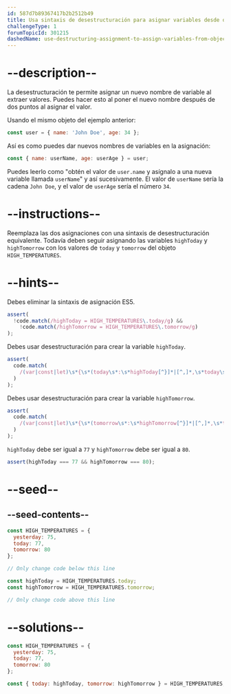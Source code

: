 ```yaml
---
id: 587d7b89367417b2b2512b49
title: Usa sintaxis de desestructuración para asignar variables desde objetos
challengeType: 1
forumTopicId: 301215
dashedName: use-destructuring-assignment-to-assign-variables-from-objects
---
```


# --description--

La desestructuración te permite asignar un nuevo nombre de variable al extraer valores. Puedes hacer esto al poner el nuevo nombre después de dos puntos al asignar el valor.

Usando el mismo objeto del ejemplo anterior:

```js
const user = { name: 'John Doe', age: 34 };
```

Así es como puedes dar nuevos nombres de variables en la asignación:

```js
const { name: userName, age: userAge } = user;
```

Puedes leerlo como "obtén el valor de `user.name` y asígnalo a una nueva variable llamada `userName`" y así sucesivamente. El valor de `userName` sería la cadena `John Doe`, y el valor de `userAge` sería el número `34`.

# --instructions--

Reemplaza las dos asignaciones con una sintaxis de desestructuración equivalente. Todavía deben seguir asignando las variables `highToday` y `highTomorrow` con los valores de `today` y `tomorrow` del objeto `HIGH_TEMPERATURES`.

# --hints--

Debes eliminar la sintaxis de asignación ES5.

```js
assert(
  !code.match(/highToday = HIGH_TEMPERATURES\.today/g) &&
    !code.match(/highTomorrow = HIGH_TEMPERATURES\.tomorrow/g)
);
```

Debes usar desestructuración para crear la variable `highToday`.

```js
assert(
  code.match(
    /(var|const|let)\s*{\s*(today\s*:\s*highToday[^}]*|[^,]*,\s*today\s*:\s*highToday\s*)}\s*=\s*HIGH_TEMPERATURES(;|\s+|\/\/)/g
  )
);
```

Debes usar desestructuración para crear la variable `highTomorrow`.

```js
assert(
  code.match(
    /(var|const|let)\s*{\s*(tomorrow\s*:\s*highTomorrow[^}]*|[^,]*,\s*tomorrow\s*:\s*highTomorrow\s*)}\s*=\s*HIGH_TEMPERATURES(;|\s+|\/\/)/g
  )
);
```

`highToday` debe ser igual a `77` y `highTomorrow` debe ser igual a `80`.

```js
assert(highToday === 77 && highTomorrow === 80);
```

# --seed--

## --seed-contents--

```js
const HIGH_TEMPERATURES = {
  yesterday: 75,
  today: 77,
  tomorrow: 80
};

// Only change code below this line

const highToday = HIGH_TEMPERATURES.today;
const highTomorrow = HIGH_TEMPERATURES.tomorrow; 

// Only change code above this line
```

# --solutions--

```js
const HIGH_TEMPERATURES = {
  yesterday: 75,
  today: 77,
  tomorrow: 80
};

const { today: highToday, tomorrow: highTomorrow } = HIGH_TEMPERATURES;
```
